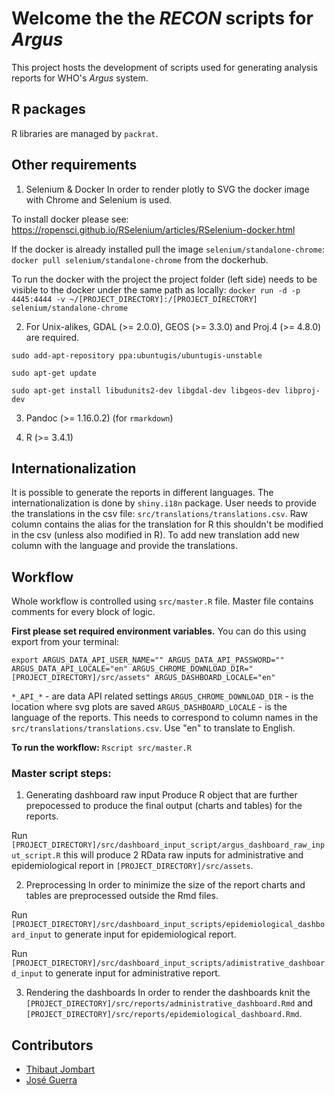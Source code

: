 # Welcome the the *RECON* scripts for *Argus*

This project hosts the development of scripts used for generating analysis
reports for WHO's *Argus* system.

## R packages
R libraries are managed by `packrat`.

## Other requirements

1. Selenium & Docker
In order to render plotly to SVG the docker image with Chrome and Selenium is used.

To install docker please see: https://ropensci.github.io/RSelenium/articles/RSelenium-docker.html

If the docker is already installed pull the image `selenium/standalone-chrome`:
`docker pull selenium/standalone-chrome` from the dockerhub.

To run the docker with the project the project folder (left side) needs to be visible to the docker under the same path as locally:
`docker run -d -p 4445:4444 -v ~/[PROJECT_DIRECTORY]:/[PROJECT_DIRECTORY] selenium/standalone-chrome`

2. For Unix-alikes, GDAL (>= 2.0.0), GEOS (>= 3.3.0) and Proj.4 (>= 4.8.0) are required.

`sudo add-apt-repository ppa:ubuntugis/ubuntugis-unstable`

`sudo apt-get update`

`sudo apt-get install libudunits2-dev libgdal-dev libgeos-dev libproj-dev`

3. Pandoc (>= 1.16.0.2) (for `rmarkdown`)

4. R (>= 3.4.1)

## Internationalization

It is possible to generate the reports in different languages. The internationalization is done by `shiny.i18n` package. User needs to provide the translations in the csv file:
`src/translations/translations.csv`. Raw column contains the alias for the translation for R this shouldn't be modified in the csv (unless also modified in R). To add new translation add new column with the language and provide the translations.

## Workflow

Whole workflow is controlled using `src/master.R` file.
Master file contains comments for every block of logic.

**First please set required environment variables.**
You can do this using export from your terminal:

`export ARGUS_DATA_API_USER_NAME="" ARGUS_DATA_API_PASSWORD="" ARGUS_DATA_API_LOCALE="en" ARGUS_CHROME_DOWNLOAD_DIR="[PROJECT_DIRECTORY]/src/assets" ARGUS_DASHBOARD_LOCALE="en"`

`*_API_*` - are data API related settings
`ARGUS_CHROME_DOWNLOAD_DIR` - is the location where svg plots are saved
`ARGUS_DASHBOARD_LOCALE` - is the language of the reports. This needs to correspond to column names in the `src/translations/translations.csv`. Use "en" to translate to English.

**To run the workflow:**
`Rscript src/master.R`

### Master script steps:

1. Generating dashboard raw input
Produce R object that are further prepocessed to produce the final output (charts and tables) for the reports.

Run `[PROJECT_DIRECTORY]/src/dashboard_input_script/argus_dashboard_raw_input_script.R` this will produce 2 RData raw inputs for administrative and epidemiological report in `[PROJECT_DIRECTORY]/src/assets`.

2. Preprocessing
In order to minimize the size of the report charts and tables are preprocessed outside the Rmd files.

Run `[PROJECT_DIRECTORY]/src/dashboard_input_scripts/epidemiological_dashboard_input` to generate input for epidemiological report.

Run `[PROJECT_DIRECTORY]/src/dashboard_input_scripts/adimistrative_dashboard_input` to generate input for administrative report.

3. Rendering the dashboards
In order to render the dashboards knit the `[PROJECT_DIRECTORY]/src/reports/administrative_dashboard.Rmd` and `[PROJECT_DIRECTORY]/src/reports/epidemiological_dashboard.Rmd`.

## Contributors

- [Thibaut Jombart](http://github.com/thibautjombart)
- [José Guerra](http://github.com/SNSteamLyon)
